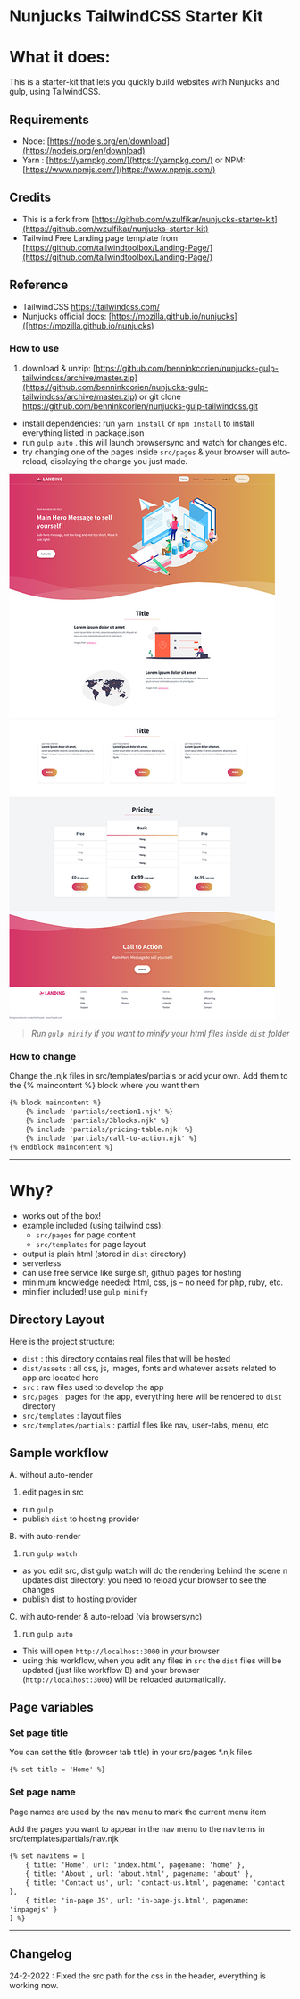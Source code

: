 # Nunjucks TailwindCSS Starter Kit

# What it does:

This is a starter-kit that lets you quickly build websites with Nunjucks and gulp, using TailwindCSS.

## Requirements

- Node: [https://nodejs.org/en/download](https://nodejs.org/en/download)
- Yarn : [https://yarnpkg.com/](https://yarnpkg.com/) or NPM: [https://www.npmjs.com/](https://www.npmjs.com/)

## Credits

- This is a fork from [https://github.com/wzulfikar/nunjucks-starter-kit](https://github.com/wzulfikar/nunjucks-starter-kit)
- Tailwind Free Landing page template from [https://github.com/tailwindtoolbox/Landing-Page/](https://github.com/tailwindtoolbox/Landing-Page/)

## Reference

- TailwindCSS https://tailwindcss.com/
- Nunjucks official docs: [https://mozilla.github.io/nunjucks]([https://mozilla.github.io/nunjucks)

### How to use

1. download & unzip: [https://github.com/benninkcorien/nunjucks-gulp-tailwindcss/archive/master.zip](https://github.com/benninkcorien/nunjucks-gulp-tailwindcss/archive/master.zip)
   or
   git clone https://github.com/benninkcorien/nunjucks-gulp-tailwindcss.git

- install dependencies: run `yarn install` or `npm install` to install everything listed in package.json
- run `gulp auto` . this will launch browsersync and watch for changes etc.
- try changing one of the pages inside `src/pages` & your browser will auto-reload, displaying the change you just made.

![](screenshot.jpg)

> _Run `gulp minify` if you want to minify your html files inside `dist` folder_

### How to change

Change the .njk files in src/templates/partials or add your own.
Add them to the {% maincontent %} block where you want them

    {% block maincontent %}
        {% include 'partials/section1.njk' %}
        {% include 'partials/3blocks.njk' %}
        {% include 'partials/pricing-table.njk' %}
        {% include 'partials/call-to-action.njk' %}
    {% endblock maincontent %}

---

# Why?

- works out of the box!
- example included (using tailwind css):
  - `src/pages` for page content
  - `src/templates` for page layout
- output is plain html (stored in `dist` directory)
- serverless
- can use free service like surge.sh, github pages for hosting
- minimum knowledge needed: html, css, js – no need for php, ruby, etc.
- minifier included! use `gulp minify`

## Directory Layout

Here is the project structure:

- `dist` : this directory contains real files that will be hosted
- `dist/assets` : all css, js, images, fonts and whatever assets related to app are located here
- `src` : raw files used to develop the app
- `src/pages` : pages for the app, everything here will be rendered to `dist` directory
- `src/templates` : layout files
- `src/templates/partials` : partial files like nav, user-tabs, menu, etc

## Sample workflow

A. without auto-render

1. edit pages in src

- run `gulp`
- publish `dist` to hosting provider

B. with auto-render

1. run `gulp watch`

- as you edit src, dist gulp watch will do the rendering behind the scene n updates dist directory: you need to reload your browser to see the changes
- publish dist to hosting provider

C. with auto-render & auto-reload (via browsersync)

1. run `gulp auto`

- This will open `http://localhost:3000` in your browser
- using this workflow, when you edit any files in `src` the `dist` files will be updated (just like workflow B) and your browser (`http://localhost:3000`) will be reloaded automatically.

## Page variables

### Set page title

You can set the title (browser tab title) in your src/pages \*.njk files

    {% set title = 'Home' %}

### Set page name

Page names are used by the nav menu to mark the current menu item

Add the pages you want to appear in the nav menu to the navitems in src/templates/partials/nav.njk

    {% set navitems = [
        { title: 'Home', url: 'index.html', pagename: 'home' },
        { title: 'About', url: 'about.html', pagename: 'about' },
        { title: 'Contact us', url: 'contact-us.html', pagename: 'contact' },
        { title: 'in-page JS', url: 'in-page-js.html', pagename: 'inpagejs' }
    ] %}

---

## Changelog

24-2-2022 : Fixed the src path for the css in the header, everything is working now.
